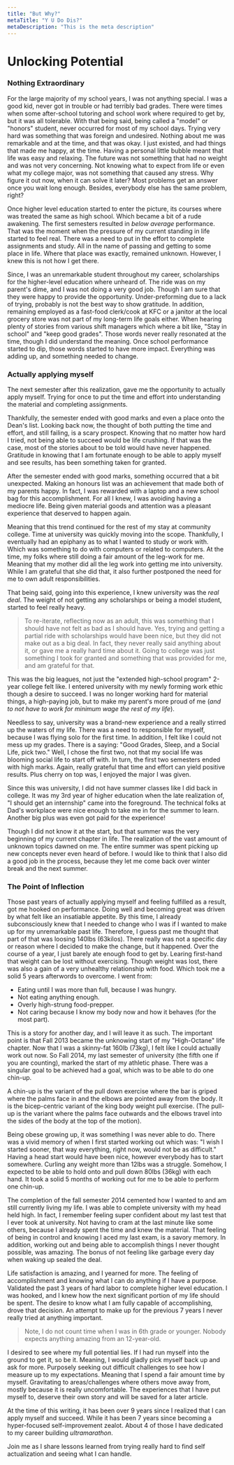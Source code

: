 ```yaml
---
title: "But Why?"
metaTitle: "Y U Do Dis?"
metaDescription: "This is the meta description"
---
```


# Unlocking Potential

### Nothing Extraordinary

For the large majority of my school years, I was not anything special. I was a good kid, never got in trouble or had
terribly bad grades. There were times when some after-school tutoring and school work where required to get by, but it
was all tolerable. With that being said, being called a "model" or "honors" student, never occurred for most of my
school days. Trying very hard was something that was foreign and undesired. Nothing about me was remarkable and at the
time, and that was okay. I just existed, and had things that made me happy, at the time. Having a personal little bubble
meant that life was easy and relaxing. The future was not something that had no weight and was not very concerning. Not
knowing what to expect from life or even what my college major, was not something that caused any stress. Why figure it
out now, when it can solve it later? Most problems get an answer once you wait long enough. Besides, everybody else has
the same problem, right?

Once higher level education started to enter the picture, its courses where was treated the same as high school. Which
became a bit of a rude awakening. The first semesters resulted in _below average_ performance. That was the moment when
the pressure of my current standing in life started to feel real. There was a need to put in the effort to complete
assignments and study. All in the name of passing and getting to some place in life. Where that place was exactly,
remained unknown. However, I knew this is not how I get there.

Since, I was an unremarkable student throughout my career, scholarships for the higher-level education where unheard of.
The ride was on my parent's dime, and I was not doing a very good job. Though I am sure that they were happy to provide
the opportunity. Under-preforming due to a lack of trying, probably is not the best way to show gratitude. In addition,
remaining employed as a fast-food clerk/cook at KFC or a janitor at the local grocery store was not part of my long-term
life goals either. When hearing plenty of stories from various shift managers which where a bit like, "Stay in school"
and "keep good grades". Those words never really resonated at the time, though I did understand the meaning. Once school
performance started to dip, those words started to have more impact. Everything was adding up, and something needed to
change.

### Actually applying myself

The next semester after this realization, gave me the opportunity to actually apply myself. Trying for once to put the
time and effort into understanding the material and completing assignments.

Thankfully, the semester ended with good marks and even a place onto the Dean's list. Looking back now, the thought of
both putting the time and effort, and still failing, is a scary prospect. Knowing that no matter how hard I tried, not
being able to succeed would be life crushing. If that was the case, most of the stories about to be told would have
never happened. Gratitude in knowing that I am fortunate enough to be able to apply myself and see results, has been
something taken for granted.

After the semester ended with good marks, something occurred that a bit unexpected. Making an honours list was an
achievement that made both of my parents happy. In fact, I was rewarded with a laptop and a new school bag for this
accomplishment. For all I knew, I was avoiding having a mediocre life. Being given material goods and attention was a
pleasant experience that deserved to happen again.

Meaning that this trend continued for the rest of my stay at community college. Time at university was quickly moving
into the scope. Thankfully, I eventually had an epiphany as to what I wanted to study or work with. Which was something
to do with computers or related to computers. At the time, my folks where still doing a fair amount of the leg-work for
me. Meaning that my mother did all the leg work into getting me into university. While I am grateful that she did that,
it also further postponed the need for me to own adult responsibilities.

That being said, going into this experience, I knew university was the _real deal_. The weight of not getting any
scholarships or being a model student, started to feel really heavy.

> To re-iterate, reflecting now as an adult, this was something that I should have not felt as bad as I should have.
> Yes, trying and getting a partial ride with scholarships would have been nice, but they did not make out as a big deal.
> In fact, they never really said anything about it, or gave me a really hard time about it.
> Going to college was just something I took for granted and something that was provided for me, and am grateful for that.

This was the big leagues, not just the "extended high-school program" 2-year college felt like. I entered university
with my newly forming work ethic though a desire to succeed. I was no longer working hard for material things, a
high-paying job, but to make my parent's more proud of me (_and to not have to work for minimum wage the rest of my
life_).

Needless to say, university was a brand-new experience and a really stirred up the waters of my life. There was a need
to responsible for myself, because I was flying solo for the first time. In addition, I felt like I could not mess up my
grades. There is a saying: "Good Grades, Sleep, and a Social Life, pick two." Well, I chose the first two, not that my
social life was blooming social life to start off with. In turn, the first two semesters ended with high marks. Again,
really grateful that time and effort can yield positive results. Plus cherry on top was, I enjoyed the major I was
given.

Since this was university, I did not have summer classes like I did back in college. It was my 3rd year of higher
education when the late realization of, "I should get an internship" came into the foreground. The technical folks at
Dad's workplace were nice enough to take me in for the summer to learn. Another big plus was even got paid for the
experience!

Though I did not know it at the start, but that summer was the very beginning of my current chapter in life. The
realization of the vast amount of unknown topics dawned on me. The entire summer was spent picking up new concepts never
even heard of before. I would like to think that I also did a good job in the process, because they let me come back
over winter break and the next summer.

### The Point of Inflection

Those past years of actually applying myself and feeling fulfilled as a result, got me hooked on performance. Doing well
and becoming great was driven by what felt like an insatiable appetite. By this time, I already subconsciously knew that
I needed to change who I was if I wanted to make up for my unremarkable past life. Therefore, I guess past me thought
that part of that was loosing 140lbs (63kilos). There really was not a specific day or reason where I decided to make
the change, but it happened. Over the course of a year, I just barely ate enough food to get by. Learing first-hand that
weight can be lost without exercising. Though weight was lost, there was also a gain of a very unhealthy relationship
with food. Which took me a solid 5 years afterwords to overcome. I went from:

- Eating until I was more than full, because I was hungry.
- Not eating anything enough.
- Overly high-strung food-prepper.
- Not caring because I know my body now and how it behaves (for the most part).

This is a story for another day, and I will leave it as such. The important point is that Fall 2013 became the unknowing
start of my "High-Octane" life chapter. Now that I was a skinny-fat 160lb (73kg), I felt like I could actually work out
now. So Fall 2014, my last semester of university (the fifth one if you are counting), marked the start of my athletic
phase. There was a singular goal to be achieved had a goal, which was to be able to do one chin-up.

A chin-up is the variant of the pull down exercise where the bar is griped where the palms face in and the elbows are
pointed away from the body. It is the bicep-centric variant of the king body weight pull exercise. (The pull-up is the
variant where the palms face outwards and the elbows travel into the sides of the body at the top of the motion).

Being obese growing up, it was something I was never able to do. There was a vivid memory of when I first started
working out which was: "I wish I started sooner, that way everything, right now, would not be as difficult."
Having a head start would have been nice, however everybody has to start somewhere. Curling any weight more than 12lbs
was a struggle. Somehow, I expected to be able to hold onto and pull down 80lbs (36kg) with each hand. It took a solid 5
months of working out for me to be able to perform one chin-up.

The completion of the fall semester 2014 cemented how I wanted to and am still currently living my life. I was able to
complete university with my head held high. In fact, I remember feeling super confident about my last test that I ever
took at university. Not having to cram at the last minute like some others, because I already spent the time and knew
the material. That feeling of being in control and knowing I aced my last exam, is a savory memory. In addition, working
out and being able to accomplish things I never thought possible, was amazing. The bonus of not feeling like garbage
every day when waking up sealed the deal.

Life satisfaction is amazing, and I yearned for more. The feeling of accomplishment and knowing what I can do anything
if I have a purpose. Validated the past 3 years of hard labor to complete higher level education. I was hooked, and I
knew how the next significant portion of my life should be spent. The desire to know what I am fully capable of
accomplishing, drove that decision. An attempt to make up for the previous 7 years I never really tried at anything
important.

> Note, I do not count time when I was in 6th grade or younger. Nobody expects anything amazing from an 12-year-old.

I desired to see where my full potential lies. If I had run myself into the ground to get it, so be it. Meaning, I would
gladly pick myself back up and ask for more. Purposely seeking out difficult challenges to see how I measure up to my
expectations. Meaning that I spend a fair amount time by myself. Gravitating to areas/challenges where others move away
from, mostly because it is really uncomfortable. The experiences that I have put myself to, deserve their own story and
will be saved for a later article.

At the time of this writing, it has been over 9 years since I realized that I can apply myself and succeed. While it has
been 7 years since becoming a hyper-focused self-improvement zealot. About 4 of those I have dedicated to my career
building _ultramarathon_.

Join me as I share lessons learned from trying really hard to find self actualization and seeing what I can handle.
